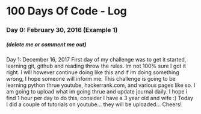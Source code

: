 # 100 Days Of Code - Log

### Day 0: February 30, 2016 (Example 1)
##### (delete me or comment me out)

Day 1: December 16, 2017
First day of my challenge was to get it started, learning git, github and reading throw the rules. Im not 100% sure I got it right.
I will however continue doing like this and if im doing something wrong, I hope someone will inform me.
This challenge is going to be learning python thrue youtube, hackerrank.com, and various pages like so. I am going to upload what im going thrue and update journal daily. I hope i find 1 hour per day to do this, consider I have a 3 year old and wife :)
Today I did a couple of tutorials on youtube... they will be uploaded...
Cheers!

